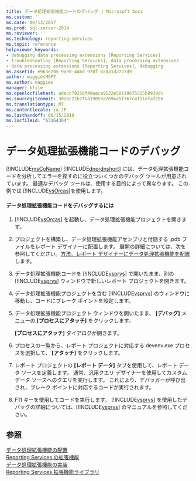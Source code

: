 ```yaml
---
title: データ処理拡張機能コードのデバッグ | Microsoft Docs
ms.custom: ''
ms.date: 06/13/2017
ms.prod: sql-server-2014
ms.reviewer: ''
ms.technology: reporting-services
ms.topic: reference
helpviewer_keywords:
- debugging data processing extensions [Reporting Services]
- troubleshooting [Reporting Services], data processing extensions
- data processing extensions [Reporting Services], debugging
ms.assetid: e963e205-9ae0-446d-97df-028a1d2727d9
author: maggiesMSFT
ms.author: maggies
manager: kfile
ms.openlocfilehash: adecc79256f49aeca9532e50119675515b9939dc
ms.sourcegitcommit: 3026c22b7fba19059a769ea5f367c4f51efaf286
ms.translationtype: MT
ms.contentlocale: ja-JP
ms.lasthandoff: 06/15/2019
ms.locfileid: "63164364"
---
```

# <a name="debugging-data-processing-extension-code"></a>データ処理拡張機能コードのデバッグ
  [!INCLUDE[msCoName](../../../includes/msconame-md.md)] [!INCLUDE[dnprdnshort](../../../includes/dnprdnshort-md.md)] には、データ処理拡張機能コードを分析してエラーを探すのに役立ついくつかのデバッグ ツールが用意されています。 最適なデバッグ ツールは、使用する目的によって異なります。 この例では [!INCLUDE[vsOrcas](../../../includes/vsorcas-md.md)]を使用します。  
  
#### <a name="to-debug-your-data-processing-extension-code"></a>データ処理拡張機能コードをデバッグするには  
  
1.  [!INCLUDE[vsOrcas](../../../includes/vsorcas-md.md)] を起動し、データ処理拡張機能プロジェクトを開きます。  
  
2.  プロジェクトを構築し、データ処理拡張機能アセンブリと付随する .pdb ファイルをレポート デザイナーに配置します。 展開の詳細については、次を参照してください。[方法。レポート デザイナーにデータ処理拡張機能を配置](deploying-a-data-processing-extension-to-report-designer.md)します。  
  
3.  データ処理拡張機能コードを [!INCLUDE[vsprvs](../../../includes/vsprvs-md.md)] で開いたまま、別の [!INCLUDE[vsprvs](../../../includes/vsprvs-md.md)] ウィンドウで新しいレポート プロジェクトを開きます。  
  
4.  データ処理拡張機能プロジェクトを含む [!INCLUDE[vsprvs](../../../includes/vsprvs-md.md)] のウィンドウに移動し、コードにブレーク ポイントを設定します。  
  
5.  データ処理拡張機能プロジェクト ウィンドウを開いたまま、 **[デバッグ]** メニューの **[プロセスにアタッチ]** をクリックします。  
  
     **[プロセスにアタッチ]** ダイアログが開きます。  
  
6.  プロセスの一覧から、レポート プロジェクトに対応する devenv.exe プロセスを選択して、 **[アタッチ]** をクリックします。  
  
7.  レポート プロジェクトの **[レポート データ]** タブを使用して、レポート データ ソースを定義します。 通常、汎用クエリ デザイナーを使用してカスタム データ ソースへのクエリを実行します。 これにより、デバッガーが呼び出され、ブレーク ポイントに対応するコードが実行されます。  
  
8.  F11 キーを使用してコードを実行します。 [!INCLUDE[vsprvs](../../../includes/vsprvs-md.md)] を使用したデバッグの詳細については、[!INCLUDE[vsprvs](../../../includes/vsprvs-md.md)] のマニュアルを参照してください。  
  
## <a name="see-also"></a>参照  
 [データ処理拡張機能の配置](deploying-a-data-processing-extension.md)   
 [Reporting Services の拡張機能](../reporting-services-extensions.md)   
 [データ処理拡張機能の実装](implementing-a-data-processing-extension.md)   
 [Reporting Services 拡張機能ライブラリ](../reporting-services-extension-library.md)  
  
  
